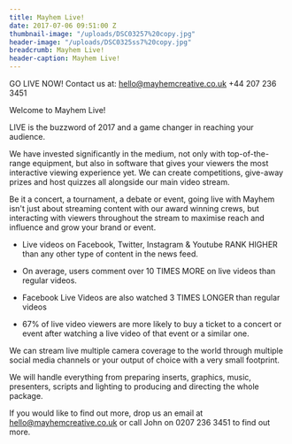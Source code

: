 ```yaml
---
title: Mayhem Live!
date: 2017-07-06 09:51:00 Z
thumbnail-image: "/uploads/DSC03257%20copy.jpg"
header-image: "/uploads/DSC0325ss7%20copy.jpg"
breadcrumb: Mayhem Live!
header-caption: Mayhem Live!
---
```


GO LIVE NOW! Contact us at:
hello@mayhemcreative.co.uk
+44 207 236 3451

Welcome to Mayhem Live!

LIVE is the buzzword of 2017 and a game changer in reaching your audience. 

We have invested significantly in the medium, not only with top-of-the-range equipment, but also in software that gives your viewers the most interactive viewing experience yet. We can create competitions, give-away prizes and host quizzes all alongside our main video stream. 

Be it a concert, a tournament, a debate or event, going live with Mayhem isn't just about streaming content with our award winning crews, but interacting with viewers throughout the stream to maximise reach and influence and grow your brand or event. 

- Live videos on Facebook, Twitter, Instagram & Youtube RANK HIGHER than any other type of content in the news feed.

- On average, users comment over 10 TIMES MORE on live videos than regular videos.

- Facebook Live Videos are also watched 3 TIMES LONGER than regular videos

- 67% of live video viewers are more likely to buy a ticket to a concert or event after watching a live video of that event or a similar one.

We can stream live multiple camera coverage to the world through multiple social media channels or your output of choice with a very small footprint.

We will handle everything from preparing inserts, graphics, music, presenters, scripts and lighting to producing and directing the whole package. 

If you would like to find out more, drop us an email at hello@mayhemcreative.co.uk or call John on 0207 236 3451 to find out more.
